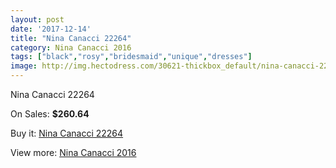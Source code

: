 ```yaml
---
layout: post
date: '2017-12-14'
title: "Nina Canacci 22264"
category: Nina Canacci 2016
tags: ["black","rosy","bridesmaid","unique","dresses"]
image: http://img.hectodress.com/30621-thickbox_default/nina-canacci-22264.jpg
---
```

Nina Canacci 22264

On Sales: **$260.64**
<a href="https://www.hectodress.com/nina-canacci-2013/14086-nina-canacci-22264.html"><amp-img layout="responsive" width="600" height="600" src="//img.hectodress.com/30621-thickbox_default/nina-canacci-22264.jpg" alt="Nina Canacci 22264 0" /></a>

Buy it: [Nina Canacci 22264](https://www.hectodress.com/nina-canacci-2013/14086-nina-canacci-22264.html "Nina Canacci 22264")

View more: [Nina Canacci 2016](https://www.hectodress.com/241-nina-canacci-2013 "Nina Canacci 2016")